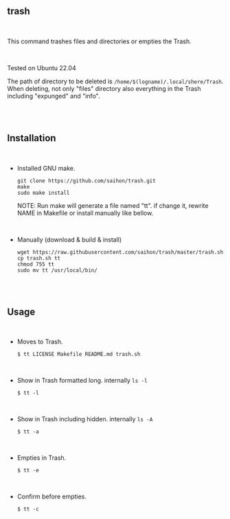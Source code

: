 ## trash

<br/>

This command trashes files and directories or empties the Trash.

<br/>

Tested on Ubuntu 22.04

The path of directory to be deleted is `/home/$(logname)/.local/shere/Trash`.
When deleting, not only "files" directory also everything in the Trash including "expunged" and "info".

<br/>
<br/>

## Installation

<br/>

* Installed GNU make.
  ```
  git clone https://github.com/saihon/trash.git
  make
  sudo make install
  ```
  NOTE: Run make will generate a file named "tt". if change it, rewrite NAME in Makefile or install manually like bellow.

<br/>

* Manually (download & build & install)
  ```
  wget https://raw.githubusercontent.com/saihon/trash/master/trash.sh
  cp trash.sh tt
  chmod 755 tt
  sudo mv tt /usr/local/bin/
  ```

<br/>
<br/>

## Usage

<br/>

* Moves to Trash.
  ```
  $ tt LICENSE Makefile README.md trash.sh
  ```

<br/>

* Show in Trash formatted long. internally `ls -l`
  ```
  $ tt -l
  ```

<br/>

* Show in Trash including hidden. internally `ls -A`
  ```
  $ tt -a
  ```

<br/>

* Empties in Trash.
  ```
  $ tt -e
  ```

<br/>

* Confirm before empties.
  ```
  $ tt -c
  ```

<br/>
<br/>
